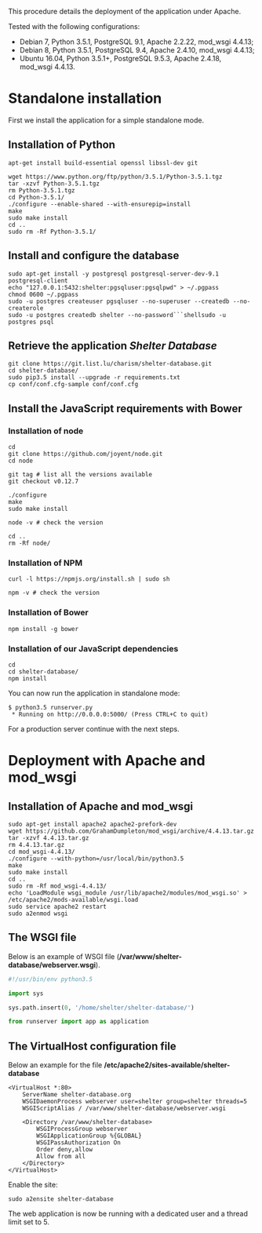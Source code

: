 
This procedure details the deployment of the application under Apache.

Tested with the following configurations:

* Debian 7, Python 3.5.1, PostgreSQL 9.1, Apache 2.2.22, mod_wsgi 4.4.13;
* Debian 8, Python 3.5.1, PostgreSQL 9.4, Apache 2.4.10, mod_wsgi 4.4.13;
* Ubuntu 16.04, Python 3.5.1+, PostgreSQL 9.5.3, Apache 2.4.18, mod_wsgi 4.4.13.



# Standalone installation

First we install the application for a simple standalone mode.

## Installation of Python


```shell
apt-get install build-essential openssl libssl-dev git

wget https://www.python.org/ftp/python/3.5.1/Python-3.5.1.tgz
tar -xzvf Python-3.5.1.tgz
rm Python-3.5.1.tgz
cd Python-3.5.1/
./configure --enable-shared --with-ensurepip=install
make
sudo make install
cd ..
sudo rm -Rf Python-3.5.1/
```

## Install and configure the database

```shell
sudo apt-get install -y postgresql postgresql-server-dev-9.1 postgresql-client
echo "127.0.0.1:5432:shelter:pgsqluser:pgsqlpwd" > ~/.pgpass
chmod 0600 ~/.pgpass
sudo -u postgres createuser pgsqluser --no-superuser --createdb --no-createrole
sudo -u postgres createdb shelter --no-password```shellsudo -u postgres psql
```

## Retrieve the application *Shelter Database*

```shell
git clone https://git.list.lu/charism/shelter-database.git
cd shelter-database/
sudo pip3.5 install --upgrade -r requirements.txt
cp conf/conf.cfg-sample conf/conf.cfg
```

## Install the JavaScript requirements with Bower

### Installation of node

```shell
cd
git clone https://github.com/joyent/node.git
cd node

git tag # list all the versions available
git checkout v0.12.7

./configure
make
sudo make install

node -v # check the version

cd ..
rm -Rf node/
```

### Installation of NPM

```shell
curl -l https://npmjs.org/install.sh | sudo sh

npm -v # check the version
```

### Installation of Bower

```shell
npm install -g bower
```

### Installation of our JavaScript dependencies

```shell
cd
cd shelter-database/
npm install
```

You can now run the application in standalone mode:

```shell
$ python3.5 runserver.py
 * Running on http://0.0.0.0:5000/ (Press CTRL+C to quit)
```

For a production server continue with the next steps.



# Deployment with Apache and mod_wsgi

## Installation of Apache and mod_wsgi

```shell
sudo apt-get install apache2 apache2-prefork-dev
wget https://github.com/GrahamDumpleton/mod_wsgi/archive/4.4.13.tar.gz
tar -xzvf 4.4.13.tar.gz
rm 4.4.13.tar.gz
cd mod_wsgi-4.4.13/
./configure --with-python=/usr/local/bin/python3.5
make
sudo make install
cd ..
sudo rm -Rf mod_wsgi-4.4.13/
echo 'LoadModule wsgi_module /usr/lib/apache2/modules/mod_wsgi.so' > /etc/apache2/mods-available/wsgi.load
sudo service apache2 restart
sudo a2enmod wsgi
```

## The WSGI file

Below is an example of WSGI file (**/var/www/shelter-database/webserver.wsgi**).

```python
#!/usr/bin/env python3.5

import sys

sys.path.insert(0, '/home/shelter/shelter-database/')

from runserver import app as application
```


## The VirtualHost configuration file

Below an example for the file **/etc/apache2/sites-available/shelter-database**

```shell
<VirtualHost *:80>
    ServerName shelter-database.org
    WSGIDaemonProcess webserver user=shelter group=shelter threads=5
    WSGIScriptAlias / /var/www/shelter-database/webserver.wsgi

    <Directory /var/www/shelter-database>
        WSGIProcessGroup webserver
        WSGIApplicationGroup %{GLOBAL}
        WSGIPassAuthorization On
        Order deny,allow
        Allow from all
    </Directory>
</VirtualHost>
```

Enable the site:

```shell
sudo a2ensite shelter-database
```

The web application is now be running with a dedicated user and a thread limit
set to 5.
